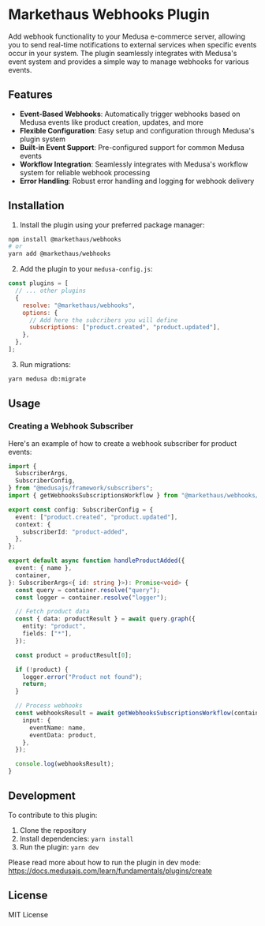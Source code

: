 # Markethaus Webhooks Plugin

Add webhook functionality to your Medusa e-commerce server, allowing you to send real-time notifications to external services when specific events occur in your system. The plugin seamlessly integrates with Medusa's event system and provides a simple way to manage webhooks for various events.

## Features

- **Event-Based Webhooks**: Automatically trigger webhooks based on Medusa events like product creation, updates, and more
- **Flexible Configuration**: Easy setup and configuration through Medusa's plugin system
- **Built-in Event Support**: Pre-configured support for common Medusa events
- **Workflow Integration**: Seamlessly integrates with Medusa's workflow system for reliable webhook processing
- **Error Handling**: Robust error handling and logging for webhook delivery

## Installation

1. Install the plugin using your preferred package manager:

```bash
npm install @markethaus/webhooks
# or
yarn add @markethaus/webhooks
```

2. Add the plugin to your `medusa-config.js`:

```javascript
const plugins = [
  // ... other plugins
  {
    resolve: "@markethaus/webhooks",
    options: {
      // Add here the subcribers you will define
      subscriptions: ["product.created", "product.updated"],
    },
  },
];
```

3. Run migrations:

```bash
yarn medusa db:migrate
```

## Usage

### Creating a Webhook Subscriber

Here's an example of how to create a webhook subscriber for product events:

```typescript
import {
  SubscriberArgs,
  SubscriberConfig,
} from "@medusajs/framework/subscribers";
import { getWebhooksSubscriptionsWorkflow } from "@markethaus/webhooks/workflows";

export const config: SubscriberConfig = {
  event: ["product.created", "product.updated"],
  context: {
    subscriberId: "product-added",
  },
};

export default async function handleProductAdded({
  event: { name },
  container,
}: SubscriberArgs<{ id: string }>): Promise<void> {
  const query = container.resolve("query");
  const logger = container.resolve("logger");

  // Fetch product data
  const { data: productResult } = await query.graph({
    entity: "product",
    fields: ["*"],
  });

  const product = productResult[0];

  if (!product) {
    logger.error("Product not found");
    return;
  }

  // Process webhooks
  const webhooksResult = await getWebhooksSubscriptionsWorkflow(container).run({
    input: {
      eventName: name,
      eventData: product,
    },
  });

  console.log(webhooksResult);
}
```

## Development

To contribute to this plugin:

1. Clone the repository
2. Install dependencies: `yarn install`
3. Run the plugin: `yarn dev`

Please read more about how to run the plugin in dev mode: https://docs.medusajs.com/learn/fundamentals/plugins/create

## License

MIT License
